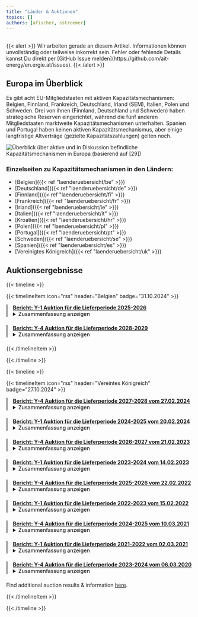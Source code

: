 ```yaml
---
title: "Länder & Auktionen"
topics: [] 
authors: [afischer, sstroemer]
---
```


<!-- Will be designed soon. Overview with Graphic and links to country pages. -->

<br>
{{< alert >}}
Wir arbeiten gerade an diesem Artikel. Informationen können unvollständig oder teilweise inkorrekt sein. Fehler oder fehlende Details kannst Du direkt per [GitHub Issue melden](https://github.com/ait-energy/en.ergie.at/issues).
{{< /alert >}}
<br>

## Europa im Überblick
Es gibt acht EU-Mitgliedstaaten mit aktiven Kapazitätsmechanismen: Belgien, Finnland, Frankreich, Deutschland, Irland (SEM), Italien, Polen und Schweden. Drei von ihnen (Finnland, Deutschland und Schweden) haben strategische Reserven eingerichtet, während die fünf anderen Mitgliedstaaten marktweite Kapazitätsmechanismen unterhalten. Spanien und Portugal haben keinen aktiven Kapazitätsmechanismus, aber einige langfristige Altverträge (gezielte Kapazitätszahlungen) gelten noch. 

![Überblick über aktive und in Diskussion befindliche Kapazitätsmechanismen in Europa (basierend auf [29])](/images/laenderuebersicht/laenderuebersicht_aktive_diskutierte_KMs_Europa.png)


### Einzelseiten zu Kapazitätsmechanismen in den Ländern:
- [Belgien]({{< ref "laenderuebersicht/be" >}})
- [Deutschland]({{< ref "laenderuebersicht/de" >}})
- [Finnland]({{< ref "laenderuebersicht/fi" >}})
- [Frankreich]({{< ref "laenderuebersicht/fr" >}})
- [Irland]({{< ref "laenderuebersicht/ie" >}})
- [Italien]({{< ref "laenderuebersicht/it" >}})
- [Kroatien]({{< ref "laenderuebersicht/hr" >}})
- [Polen]({{< ref "laenderuebersicht/pl" >}})
- [Portugal]({{< ref "laenderuebersicht/pt" >}})
- [Schweden]({{< ref "laenderuebersicht/se" >}})
- [Spanien]({{< ref "laenderuebersicht/es" >}})
- [Vereinigtes Königreich]({{< ref "laenderuebersicht/uk" >}})

## Auktionsergebnisse

{{< timeline >}}

{{< timelineItem icon="rss" header="Belgien" badge="31.10.2024" >}}

<div style="border-left: 4px solid #999999; padding-left: 1em; margin-bottom: 1.5em;">
<a href="https://www.elia.be/-/media/project/elia/elia-site/grid-data/adequacy/crm-auction-results/2024/2025-2026/20240912_crm-auction-result-for-2025-2026_en_v2.pdf"><b>Bericht: <u>Y-1 Auktion für die Lieferperiode 2025-2026</u></b></a>
<br>
<details>
<summary><span style="cursor: pointer; font-weight: 500;">Zusammenfassung anzeigen</span></summary><i>
Die Y-1 Auktion des Kapazitätsvergütungsmechanismus für den belgischen Lieferzeitraum 2025-2026 sicherte fast 2,7&nbsp;GW Kapazität über 31 Einheiten zu einem durchschnittlichen Preis von knapp 16.000&nbsp;EUR/MW/Jahr und gewährleistete damit eine gesamte verfügbare Systemkapazität von 14,6&nbsp;GW. Dies übersteigt den erforderlichen Bedarf um etwa 0,5&nbsp;GW und markiert die erfolgreiche Integration von fast 1,3&nbsp;GW ausländischer Kapazität aus den Niederlanden und Deutschland in das belgische Netz.
</i></details>
</div>

<div style="border-left: 4px solid #999999; padding-left: 1em; margin-bottom: 1.5em;">
<a href="https://www.elia.be/-/media/project/elia/elia-site/grid-data/adequacy/crm-auction-results/2024/2028-2029/20240912_crm-auction-result-for-2028-2029_en_v2.pdf"><b>Bericht: <u>Y-4 Auktion für die Lieferperiode 2028-2029</u></b></a>
<br>
<details>
<summary><span style="cursor: pointer; font-weight: 500;">Zusammenfassung anzeigen</span></summary><i>
In der Y-4 Auktion des Kapazitätsvergütungsmechanismus für den Lieferzeitraum 2028-2029 vergab Elia knapp 2&nbsp;GW derated Kapazität über 30 Einheiten zu einem gewichteten durchschnittlichen Gebotspreis von ca. 28.000&nbsp;EUR/MW/Jahr - ein bedeutender Schritt zur Sicherung der zukünftigen Stromversorgung Belgiens.
</i></details>
</div>

{{< /timelineItem >}}

{{< /timeline >}}



{{< timeline >}}

{{< timelineItem icon="rss" header="Vereintes Königreich" badge="27.10.2024" >}}
<div style="border-left: 4px solid #999999; padding-left: 1em; margin-bottom: 1.5em;">
<a href="https://www.emrdeliverybody.com/Capacity%20Markets%20Document%20Library/T-4%20DY%202027-28%20Final%20Results%20Report%20v1.pdf"><b>Bericht: <u>Y-4 Auktion für die Lieferperiode 2027-2028 vom 27.02.2024</u></b></a>
<br>
<details>
<summary><span style="cursor: pointer; font-weight: 500;">Zusammenfassung anzeigen</span></summary><i>
Die T-4 Auktion 2023 sicherte <strong>42.830,8&nbsp;MW Kapazität</strong> über 540 Einheiten zu einem <strong>Clearing-Preis von 65.000&nbsp;£/MW/Jahr</strong>. Davon entfielen <strong>77,5% auf bestehende Erzeugung</strong>, 13% auf bestehende Interkonnektoren, <strong>3,9% auf neue Erzeugung</strong>, 2,4% auf neue Interkonnektoren und 2,6% auf Demand Side Response (DSR). Die meisten Zuschläge gingen an Gaskraftwerke (66,97%) und Interkonnektoren (15,38%). Batteriespeicher hatten einen Anteil von 2,39%.
</i></details>
</div>


<div style="border-left: 4px solid #999999; padding-left: 1em; margin-bottom: 1.5em;">
<a href="https://www.emrdeliverybody.com/Capacity%20Markets%20Document%20Library/T-1%20DY%202024-25%20Final%20Results%20Report%20v1.0.pdf"><b>Bericht: <u>Y-1 Auktion für die Lieferperiode 2024-2025 vom 20.02.2024</u></b></a>
<br>
<details>
<summary><span style="cursor: pointer; font-weight: 500;">Zusammenfassung anzeigen</span></summary><i>
In der britischen T-1 Kapazitätsauktion für das Lieferjahr 2024/25 wurden <strong>7640 MW über 277 Einheiten</strong> zu einem <strong>Clearing-Preis von 35790&nbsp;£/MW/Jahr</strong> vergeben. Der Zielwert lag bei 7700&nbsp;MW. Die Kapazität setzt sich zusammen aus <strong>81% (6208,7&nbsp;MW) bestehender Erzeugung</strong>, 9,7% (745&nbsp;MW) Demand Side Response, und <strong>9% (685,8&nbsp;MW) neuer Erzeugungskapazität</strong>. <strong>Hauptsächlich vertreten waren Gas (2943,8&nbsp;MW), Kernenergie (2767,3&nbsp;MW)</strong>, DSR (710&nbsp;MW) sowie 655,16&nbsp;MW Batteriespeicher. Interkonnektoren und Kohle nahmen nicht teil bzw. erhielten keine Zuschläge.
</i></details>
</div>


<div style="border-left: 4px solid #999999; padding-left: 1em; margin-bottom: 1.5em;">
<a href="https://www.emrdeliverybody.com/Capacity%20Markets%20Document%20Library/T-4%20DY%2026-27%20Final%20Auction%20Results%20Report%20v1.0.pdf"><b>Bericht: <u>Y-4 Auktion für die Lieferperiode 2026-2027 vom 21.02.2023</u></b></a>
<br>
<details>
<summary><span style="cursor: pointer; font-weight: 500;">Zusammenfassung anzeigen</span></summary><i>
Die britische T-4 Auktion für das Lieferjahr 2026/27 sicherte <strong>43.001&nbsp;MW</strong> zu einem <strong>Clearingpreis von 63.000&nbsp;£/MW/Jahr</strong>. <strong>73,9% (31.771&nbsp;MW) entfielen auf bestehende Erzeugungseinheiten</strong>, 13,5% (5.812&nbsp;MW) auf bestehende Interkonnektoren und <strong>8,0% (3.451&nbsp;MW) auf neue Erzeugung</strong>. <strong>Spitzenbrennstoffe waren Gas (67,5%, 29.039&nbsp;MW)</strong>, Interkonnektoren (15,9%, 6.854&nbsp;MW), Batterie- und Pumpspeicher (7,2%, 3.494&nbsp;MW) und Demand Side Response (2,2%, 925&nbsp;MW). Insgesamt wurden 542 Kapazitätseinheiten (CMUs) prämiert.
</i></details>
</div>


<div style="border-left: 4px solid #999999; padding-left: 1em; margin-bottom: 1.5em;">
<a href="https://www.emrdeliverybody.com/Capacity%20Markets%20Document%20Library/T-1%20DY%2023-24%20Final%20Auction%20Results%20Report%20v1.0.pdf"><b>Bericht: <u>Y-1 Auktion für die Lieferperiode 2023-2024 vom 14.02.2023</u></b></a>
<br>
<details>
<summary><span style="cursor: pointer; font-weight: 500;">Zusammenfassung anzeigen</span></summary><i>
In der britischen T-1 Kapazitätsauktion 2023/24 wurden <strong>5.783&nbsp;MW</strong> bei einem <strong>Clearing-Preis von 60.000&nbsp;£/MW/Jahr </strong> vergeben. Der Großteil <strong>(80,1% bzw. 4.634&nbsp;MW) entfiel auf bestehende Erzeugungskapazitäten</strong>, während <strong>12,9% (744&nbsp;MW) auf neue Erzeugung</strong> und <strong>7,0% (405&nbsp;MW) auf DSR</strong> entfielen. Die wichtigsten Technologien waren <strong>Gas (45,3% / 2.619&nbsp;MW), Kernenergie (24,4% / 1.412&nbsp;MW), Batteriespeicher (10,7% / 621&nbsp;MW), und Kohle (7.1% / 412&nbsp;MW)</strong>. Insgesamt nahmen 269 CMUs teil, 94,4% davon erhielten Verträge.
</i></details>
</div>


<div style="border-left: 4px solid #999999; padding-left: 1em; margin-bottom: 1.5em;">
<a href="https://www.emrdeliverybody.com/Capacity%20Markets%20Document%20Library/T-4%20DY%2025-26%20Final%20Auction%20Results%20Report%20v1.0.pdf"><b>Bericht: <u>Y-4 Auktion für die Lieferperiode 2025-2026 vom 22.02.2022</u></b></a>
<br>
<details>
<summary><span style="cursor: pointer; font-weight: 500;">Zusammenfassung anzeigen</span></summary><i>
In der britischen T-4 Kapazitätsauktion für das Lieferjahr 2025/26 wurden <strong>42.364&nbsp;MW</strong> gesicherte Kapazität zu einem <strong>Clearing-Preis von 30.590&nbsp;£/MW/Jahr</strong> vergeben. <strong>76,3 % (32.305&nbsp;MW)</strong> entfielen auf bestehende Erzeugungseinheiten, während <strong>4,5% (1.919&nbsp;MW) auf neue Erzeugungseinheiten</strong> und 6,6% (2.794&nbsp;MW) auf neue Interkonnektoren entfielen. Die <strong>dominierenden Brennstoffarten waren Gas (65,2% / 27.632&nbsp;MW), Interkonnektoren (16,5% / 6.966&nbsp;MW)</strong> und Pumpwasserspeicher (6,0% / 2.528&nbsp;MW) und <strong>Batteriespeicher (1094&nbsp;MW)</strong> . Die Auktion sicherte Kapazität von insgesamt 574 Einheiten, darunter auch 988 MW Demand-Side-Response. 87,2% der eingereichten Kapazität erhielten einen Zuschlag
</i></details>
</div>


<div style="border-left: 4px solid #999999; padding-left: 1em; margin-bottom: 1.5em;">
<a href="https://www.emrdeliverybody.com/Capacity%20Markets%20Document%20Library/T-1%20DY%2022-23%20Final%20Auction%20Results%20Report.pdf"><b>Bericht: <u>Y-1 Auktion für die Lieferperiode 2022-2023 vom 15.02.2022</u></b></a>
<br>
<details>
<summary><span style="cursor: pointer; font-weight: 500;">Zusammenfassung anzeigen</span></summary><i>
In der T-1 Kapazitätsauktion für das Lieferjahr 2022/23 wurden exakt <strong>4.996&nbsp;MW</strong> gesichert. Der <strong>Auktionspreis lag bei 75.000&nbsp;£/MW/Jahr</strong>. Der <strong>Anteil bestehender Anlagen betrug 62,1% (3.102&nbsp;MW)</strong>, <strong>neue Erzeugungseinheiten machten 27,3% (1.366&nbsp;MW) aus</strong> und Demand Side Response (DSR) trug insgesamt 10,6% (528&nbsp;MW) bei. Nach <strong>Brennstofftypen dominierten Gaskraftwerke mit 67,7% (3.385&nbsp;MW)</strong>, gefolgt mit weitem Abstand von Kohle (411&nbsp;MW) und Batteriespeichern (385&nbsp;MW). Alle teilnehmenden Einheiten bekamen einen Zuschlag.
</i></details>
</div>


<div style="border-left: 4px solid #999999; padding-left: 1em; margin-bottom: 1.5em;">
<a href="https://www.emrdeliverybody.com/Capacity%20Markets%20Document%20Library/Capacity%20Market%20Auction%20T4%20DY2024-25%20Final%20Report.pdf"><b>Bericht: <u>Y-4 Auktion für die Lieferperiode 2024-2025 vom 10.03.2021</u></b></a>
<br>
<details>
<summary><span style="cursor: pointer; font-weight: 500;">Zusammenfassung anzeigen</span></summary><i>
In der T-4 Auktion 2020 für das Lieferjahr 2024/25 wurden <strong>40.820&nbsp;MW</strong> zu einem <strong>Clearing-Preis von 18.000&nbsp;£/MW/Jahr</strong> vergeben. Davon entfielen <strong>74,64% (30.469&nbsp;MW)</strong> auf bestehende und 4,25% (1.736&nbsp;MW) auf neue Erzeugungsanlagen (Rest: Interkonnektoren & DSR). Die <strong>größten Anteile nach Brennstofftyp stellten Gaskraftwerke mit 64,8%</strong> (26.446&nbsp;MW), Interkonnektoren mit 16,8% (6.874&nbsp;MW) und Kernkraft mit 5,0% (2.039&nbsp;MW). Speichertechnologien machten zusammen 5,7% (2.324&nbsp;MW) aus, aufgeteilt in Pumpspeicher mit 5,1% (2.072&nbsp;MW) und Batteriespeicher mit 0,6% (252&nbsp;MW). Demand Side Response trug 2,6% (1.066&nbsp;MW) bei. Die Auktion sicherte über 78% der angebotenen Kapazität.
</i></details>
</div>


<div style="border-left: 4px solid #999999; padding-left: 1em; margin-bottom: 1.5em;">
<a href="https://www.emrdeliverybody.com/Capacity%20Markets%20Document%20Library/Capacity%20Market%20Auction%20T1%20DY21-22%20Final%20Results.pdf"><b>Bericht: <u>Y-1 Auktion für die Lieferperiode 2021-2022 vom 02.03.2021</u></b></a>
<br>
<details>
<summary><span style="cursor: pointer; font-weight: 500;">Zusammenfassung anzeigen</span></summary><i>
In der T-1 Auktion 2020 für das Lieferjahr 2021/22 wurden <strong>2.252&nbsp;MW</strong> zu einem <strong>Clearing-Preis von 45.000&nbsp;£/MW/Jahr</strong> vergeben. Davon entfielen <strong>63,4% (1.427&nbsp;MW) auf bestehende und 12,9% (290&nbsp;MW) auf neue Erzeugungsanlagen</strong>; Interkonnektoren stellten 13,1% (295&nbsp;MW), Demand Side Response 10,6% (239&nbsp;MW). Die größten Anteile nach Brennstofftyp hatten <strong>Gaskraftwerke mit 43,8% (986&nbsp;MW), Kohle mit 19,3% (435&nbsp;MW)</strong> und Batteriespeicher mit 5,1% (114&nbsp;MW). Insgesamt sicherte die Auktion rund 90,7% der Zielkapazität von 2.482&nbsp;MW über 156 Einheiten ab.
</i></details>
</div>


<div style="border-left: 4px solid #999999; padding-left: 1em; margin-bottom: 1.5em;">
<a href="https://www.emrdeliverybody.com/Capacity%20Markets%20Document%20Library/T-4%202019%20DY2023%20Capacity%20Market%20Auction%20Final%20Results%20V1.0.pdf"><b>Bericht: <u>Y-4 Auktion für die Lieferperiode 2023-2024 vom 06.03.2020</u></b></a>
<br>
<details>
<summary><span style="cursor: pointer; font-weight: 500;">Zusammenfassung anzeigen</span></summary><i>
In der T-4 Auktion 2019 für das Lieferjahr 2023/24 wurden <strong>43.749&nbsp;MW</strong> zu einem <strong>Clearing-Preis von 15.970&nbsp;£/MW/Jahr</strong> vergeben. Davon entfielen <strong>77,7% (33.983&nbsp;MW) auf bestehende</strong> und <strong>4,1% (1.798&nbsp;MW) auf neue Erzeugungsanlagen</strong>; Interkonnektoren stellten 12,1% (5.272&nbsp;MW), Demand Side Response 2,7% (1.170&nbsp;MW). Die größten Anteile nach Brennstofftyp hatten <strong>CCGT Gaskraftwerke mit 41,9% (18.342&nbsp;MW), Combined Heat and Power mit 10,3% (4.483&nbsp;MW) und Kernkraft mit 9,1% (3.971&nbsp;MW)</strong>. Insgesamt sicherte die Auktion rund 99,9 % der Zielkapazität von 43.774&nbsp;MW über 498 Einheiten ab.
</i></details>
</div>

Find additional auction results & information <a href="https://www.emrdeliverybody.com/CM/Capacity%20Auction%20Information_deleted.aspx" target="_blank" rel="noopener noreferrer">here</a>.

{{< /timelineItem >}}

{{< /timeline >}}